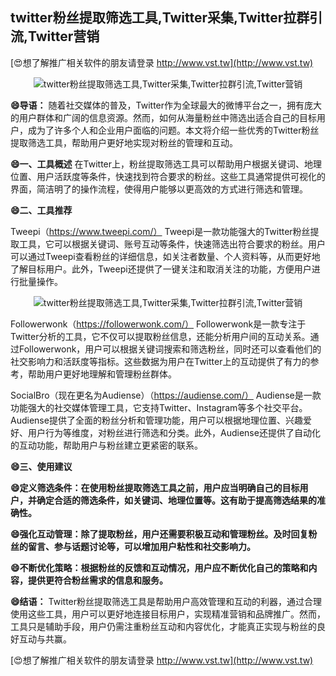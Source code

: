 ## **twitter粉丝提取筛选工具,Twitter采集,Twitter拉群引流,Twitter营销**

[😍想了解推广相关软件的朋友请登录 http://www.vst.tw](http://www.vst.tw)

 <center><img src="https://vst.tw/MP4/tuiguang/png/6.png" alt="twitter粉丝提取筛选工具,Twitter采集,Twitter拉群引流,Twitter营销"></center>

**😄导语：**
随着社交媒体的普及，Twitter作为全球最大的微博平台之一，拥有庞大的用户群体和广阔的信息资源。然而，如何从海量粉丝中筛选出适合自己的目标用户，成为了许多个人和企业用户面临的问题。本文将介绍一些优秀的Twitter粉丝提取筛选工具，帮助用户更好地实现对粉丝的管理和互动。

**😄一、工具概述**
在Twitter上，粉丝提取筛选工具可以帮助用户根据关键词、地理位置、用户活跃度等条件，快速找到符合要求的粉丝。这些工具通常提供可视化的界面，简洁明了的操作流程，使得用户能够以更高效的方式进行筛选和管理。

**😄二、工具推荐**

Tweepi（https://www.tweepi.com/）
Tweepi是一款功能强大的Twitter粉丝提取工具，它可以根据关键词、账号互动等条件，快速筛选出符合要求的粉丝。用户可以通过Tweepi查看粉丝的详细信息，如关注者数量、个人资料等，从而更好地了解目标用户。此外，Tweepi还提供了一键关注和取消关注的功能，方便用户进行批量操作。

 <center><img src="https://vst.tw/MP4/tuiguang/png/7.png" alt="twitter粉丝提取筛选工具,Twitter采集,Twitter拉群引流,Twitter营销"></center>

Followerwonk（https://followerwonk.com/）
Followerwonk是一款专注于Twitter分析的工具，它不仅可以提取粉丝信息，还能分析用户间的互动关系。通过Followerwonk，用户可以根据关键词搜索和筛选粉丝，同时还可以查看他们的社交影响力和活跃度等指标。这些数据为用户在Twitter上的互动提供了有力的参考，帮助用户更好地理解和管理粉丝群体。

SocialBro（现在更名为Audiense）（https://audiense.com/）
Audiense是一款功能强大的社交媒体管理工具，它支持Twitter、Instagram等多个社交平台。Audiense提供了全面的粉丝分析和管理功能，用户可以根据地理位置、兴趣爱好、用户行为等维度，对粉丝进行筛选和分类。此外，Audiense还提供了自动化的互动功能，帮助用户与粉丝建立更紧密的联系。

**😄三、使用建议**

**😄定义筛选条件：在使用粉丝提取筛选工具之前，用户应当明确自己的目标用户，并确定合适的筛选条件，如关键词、地理位置等。这有助于提高筛选结果的准确性。**

**😄强化互动管理：除了提取粉丝，用户还需要积极互动和管理粉丝。及时回复粉丝的留言、参与话题讨论等，可以增加用户粘性和社交影响力。**

**😄不断优化策略：根据粉丝的反馈和互动情况，用户应不断优化自己的策略和内容，提供更符合粉丝需求的信息和服务。**

**😄结语：**
Twitter粉丝提取筛选工具是帮助用户高效管理和互动的利器，通过合理使用这些工具，用户可以更好地连接目标用户，实现精准营销和品牌推广。然而，工具只是辅助手段，用户仍需注重粉丝互动和内容优化，才能真正实现与粉丝的良好互动与共赢。

[😍想了解推广相关软件的朋友请登录 http://www.vst.tw](http://www.vst.tw)




